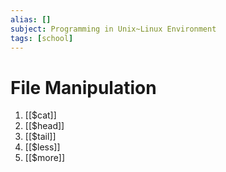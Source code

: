 ```yaml
---
alias: []
subject: Programming in Unix~Linux Environment
tags: [school]
---
```

# File Manipulation

1. [[$cat]]
2. [[$head]]
3. [[$tail]]
4. [[$less]]
5. [[$more]]